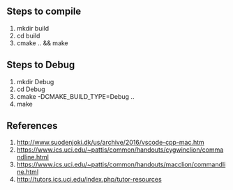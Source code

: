## Steps to compile
1. mkdir build
2. cd build
3. cmake .. && make


## Steps to Debug
1. mkdir Debug
2. cd Debug
3. cmake -DCMAKE_BUILD_TYPE=Debug ..
4. make



## References
1. http://www.suodenjoki.dk/us/archive/2016/vscode-cpp-mac.htm
2. https://www.ics.uci.edu/~pattis/common/handouts/cygwinclion/commandline.html
3. https://www.ics.uci.edu/~pattis/common/handouts/macclion/commandline.html
4. http://tutors.ics.uci.edu/index.php/tutor-resources
